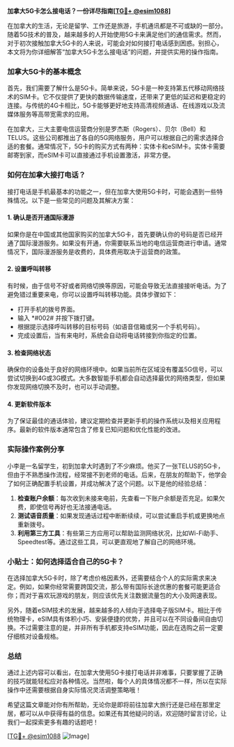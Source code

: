 **加拿大5G卡怎么接电话？一份详尽指南[[TG💪+ @esim1088](https://t.me/s/esim1088)]**

在加拿大的生活，无论是留学、工作还是旅游，手机通讯都是不可或缺的一部分。随着5G技术的普及，越来越多的人开始使用5G卡来满足他们的通信需求。然而，对于初次接触加拿大5G卡的人来说，可能会对如何接打电话感到困惑。别担心，本文将为你详细解答“加拿大5G卡怎么接电话”的问题，并提供实用的操作指南。

### 加拿大5G卡的基本概念

首先，我们需要了解什么是5G卡。简单来说，5G卡是一种支持第五代移动网络技术的SIM卡。它不仅提供了更快的数据传输速度，还带来了更低的延迟和更稳定的连接。与传统的4G卡相比，5G卡能够更好地支持高清视频通话、在线游戏以及流媒体服务等高带宽需求的应用。

在加拿大，三大主要电信运营商分别是罗杰斯（Rogers）、贝尔（Bell）和TELUS。这些公司都推出了各自的5G网络服务，用户可以根据自己的需求选择合适的套餐。通常情况下，5G卡的购买方式有两种：实体卡和eSIM卡。实体卡需要邮寄到家，而eSIM卡可以直接通过手机设置激活，非常方便。

### 如何在加拿大接打电话？

接打电话是手机最基本的功能之一，但在加拿大使用5G卡时，可能会遇到一些特殊情况。以下是一些常见的问题及其解决方案：

#### 1. 确认是否开通国际漫游

如果你是在中国或其他国家购买的加拿大5G卡，首先要确认你的号码是否已经开通了国际漫游服务。如果没有开通，你需要联系当地的电信运营商进行申请。通常情况下，国际漫游服务是收费的，具体费用取决于运营商的政策。

#### 2. 设置呼叫转移

有时候，由于信号不好或者网络切换等原因，可能会导致无法直接接听电话。为了避免错过重要来电，你可以设置呼叫转移功能。具体步骤如下：

- 打开手机的拨号界面。
- 输入 *#002# 并按下拨打键。
- 根据提示选择呼叫转移的目标号码（如语音信箱或另一个手机号码）。
- 完成设置后，当有来电时，系统会自动将电话转接到你指定的位置。

#### 3. 检查网络状态

确保你的设备处于良好的网络环境中。如果当前所在区域没有覆盖5G信号，可以尝试切换到4G或3G模式。大多数智能手机都会自动选择最优的网络类型，但如果你发现网络切换不及时，也可以手动调整。

#### 4. 更新软件版本

为了保证最佳的通话体验，建议定期检查并更新手机的操作系统以及相关应用程序。最新的软件版本通常包含了修复已知问题和优化性能的改进。

### 实际操作案例分享

小李是一名留学生，初到加拿大时遇到了不少麻烦。他买了一张TELUS的5G卡，但由于不熟悉操作流程，经常接不到老师的电话。后来，在朋友的帮助下，他学会了如何正确配置手机设置，并成功解决了这个问题。以下是他的经验总结：

1. **检查账户余额**：每次收到未接来电前，先查看一下账户余额是否充足。如果欠费，即使信号再好也无法接通电话。
2. **测试语音质量**：如果发现通话过程中断断续续，可以尝试重启手机或更换地点重新拨号。
3. **利用第三方工具**：有些第三方应用可以帮助监测网络状况，比如Wi-Fi助手、Speedtest等。通过这些工具，可以更直观地了解自己的网络环境。

### 小贴士：如何选择适合自己的5G卡？

在选择加拿大5G卡时，除了考虑价格因素外，还需要结合个人的实际需求来决定。例如，如果你经常需要跨国交流，那么带有国际长途优惠的套餐可能更适合你；而对于喜欢玩游戏的朋友，则应该优先关注数据流量包的大小及网速表现。

另外，随着eSIM技术的发展，越来越多的人倾向于选择电子版SIM卡。相比于传统物理卡，eSIM具有体积小巧、安装便捷的优势，并且可以在不同设备间自由切换。不过需要注意的是，并非所有手机都支持eSIM功能，因此在选购之前一定要仔细核对设备规格。

### 总结

通过上述内容可以看出，在加拿大使用5G卡接打电话并非难事，只要掌握了正确的技巧就能轻松应对各种情况。当然啦，每个人的具体情况都不一样，所以在实际操作中还需要根据自身实际情况灵活调整策略哦！

希望这篇文章能对你有所帮助，无论你是即将前往加拿大旅行还是已经在那里定居，都可以从中获得有益的信息。如果还有其他疑问的话，欢迎随时留言讨论，让我们一起探索更多有趣的话题吧！

[[TG💪+ @esim1088](https://t.me/s/esim1088) ![Image](https://i.postimg.cc/4NQfJmqS/Snipaste-2025-05-13-00-14-12.png)]